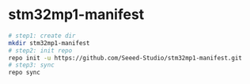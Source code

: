 # stm32mp1-manifest

```bash
# step1: create dir
mkdir stm32mp1-manifest
# step2: init repo
repo init -u https://github.com/Seeed-Studio/stm32mp1-manifest.git
# step3: sync
repo sync
```
